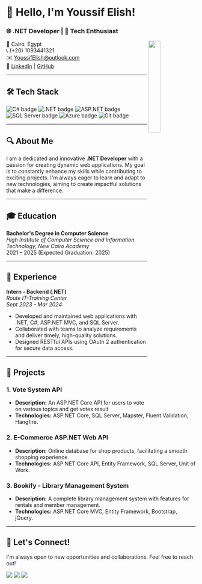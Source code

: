 # 👋 Hello, I'm Youssif Elish!

### 🌐 .NET Developer | 🚀 Tech Enthusiast
<img src="https://avatars.githubusercontent.com/u/583231?v=4" align="right" width="25%"/>

📍 Cairo, Egypt  
📞 (+20) 1093441321  
✉️ [YoussifElish@outlook.com](mailto:YoussifElish@outlook.com)  
🔗 [LinkedIn](https://www.linkedin.com/in/youssif-elish/) | [GitHub](https://github.com/YoussifElish)

---

## 🛠️ Tech Stack

<div>
    <img src="https://img.shields.io/badge/C%23-239120?style=flat&logo=csharp&logoColor=white" alt="C# badge"/>
    <img src="https://img.shields.io/badge/.NET-512BD4?style=flat&logo=.net&logoColor=white" alt=".NET badge"/>
    <img src="https://img.shields.io/badge/ASP.NET%20MVC-5C2D8D?style=flat&logo=aspdotnet&logoColor=white" alt="ASP.NET badge"/>
    <img src="https://img.shields.io/badge/SQL%20Server-CC2927?style=flat&logo=microsoftsqlserver&logoColor=white" alt="SQL Server badge"/>
    <img src="https://img.shields.io/badge/Azure-0078D4?style=flat&logo=microsoftazure&logoColor=white" alt="Azure badge"/>
    <img src="https://img.shields.io/badge/Git-F05032?style=flat&logo=git&logoColor=white" alt="Git badge"/>
</div>

---

## 🔍 About Me

I am a dedicated and innovative **.NET Developer** with a passion for creating dynamic web applications. My goal is to constantly enhance my skills while contributing to exciting projects. I'm always eager to learn and adapt to new technologies, aiming to create impactful solutions that make a difference.

---

## 🎓 Education

**Bachelor's Degree in Computer Science**  
*High Institute of Computer Science and Information Technology, New Cairo Academy*  
2021 – 2025 (Expected Graduation: 2025)

---

## 💼 Experience

**Intern - Backend (.NET)**  
*Route IT-Training Center*  
*Sept 2023 - Mar 2024*  
- Developed and maintained web applications with .NET, C#, ASP.NET MVC, and SQL Server.
- Collaborated with teams to analyze requirements and deliver timely, high-quality solutions.
- Designed RESTful APIs using OAuth 2 authentication for secure data access.

---

## 🌟 Projects

### 1. Vote System API
- **Description:** An ASP.NET Core API for users to vote on various topics and get votes result
- **Technologies:** ASP.NET Core, SQL Server, Mapster, Fluent Validation, Hangfire.

### 2. E-Commerce ASP.NET Web API
- **Description:** Online database for shop products, facilitating a smooth shopping experience.
- **Technologies:** ASP.NET Core API, Entity Framework, SQL Server, Unit of Work.

### 3. Bookify - Library Management System
- **Description:** A complete library management system with features for rentals and member management.
- **Technologies:** ASP.NET Core MVC, Entity Framework, Bootstrap, jQuery.

---

## 🤝 Let's Connect!

I'm always open to new opportunities and collaborations. Feel free to reach out!

<p>
    <a href="https://www.linkedin.com/in/youssif-elish"><img src="https://img.shields.io/badge/linkedin-%230177B5?style=flat&logo=linkedin&logoColor=white"/></a>
    <a href="https://www.instagram.com/youssif._elish"><img src="https://img.shields.io/badge/instagram-%23E4415F?style=flat&logo=instagram&logoColor=white"/></a>
    <a href="https://www.facebook.com/youssef.elish/"><img src="https://img.shields.io/badge/facebook-%234B8B3B?style=flat&logo=facebook&logoColor=white"/></a>
</p>
